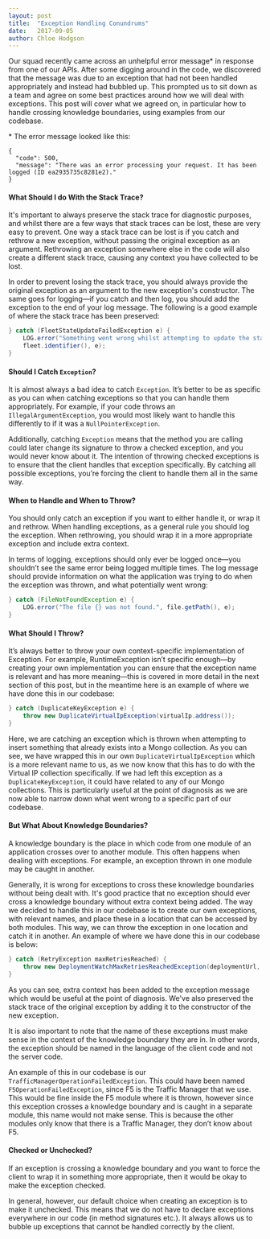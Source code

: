 ```yaml
---
layout: post
title:  "Exception Handling Conundrums"
date:   2017-09-05
author: Chloe Hodgson
---
```


Our squad recently came across an unhelpful error message* in response from one of our APIs. After some digging around in the code, we discovered that the message was due to an exception that had not been handled appropriately and instead had bubbled up. This prompted us to sit down as a team and agree on some best practices around how we will deal with exceptions. This post will cover what we agreed on, in particular how to handle crossing knowledge boundaries, using examples from our codebase.

\* The error message looked like this:

```
{
  "code": 500,
  "message": "There was an error processing your request. It has been logged (ID ea2935735c8281e2)."
}
```


#### What Should I do With the Stack Trace?
It's important to always preserve the stack trace for diagnostic purposes, and whilst there are a few ways that stack traces can be lost, these are very easy to prevent. One way a stack trace can be lost is if you catch and rethrow a new exception, without passing the original exception as an argument. Rethrowing an exception somewhere else in the code will also create a different stack trace, causing any context you have collected to be lost. 

In order to prevent losing the stack trace, you should always provide the original exception as an argument to the new exception's constructor. The same goes for logging—if you catch and then log, you should add the exception to the end of your log message. The following is a good example of where the stack trace has been preserved:

```java
} catch (FleetStateUpdateFailedException e) {
    LOG.error("Something went wrong whilst attempting to update the state of fleet '{}'.",
    fleet.identifier(), e);
}
```

#### Should I Catch `Exception`?
It is almost always a bad idea to catch `Exception`. It’s better to be as specific as you can when catching exceptions so that you can handle them appropriately. For example, if your code throws an `IllegalArgumentException`, you would most likely want to handle this differently to if it was a `NullPointerException`. 

Additionally, catching `Exception` means that the method you are calling could later change its signature to throw a checked exception, and you would never know about it. The intention of throwing checked exceptions is to ensure that the client handles that exception specifically. By catching all possible exceptions, you’re forcing the client to handle them all in the same way.

#### When to Handle and When to Throw?
You should only catch an exception if you want to either handle it, or wrap it and rethrow. When handling exceptions, as a general rule you should log the exception. When rethrowing, you should wrap it in a more appropriate exception and include extra context.

In terms of logging, exceptions should only ever be logged once—you shouldn’t see the same error being logged multiple times. The log message should provide information on what the application was trying to do when the exception was thrown, and what potentially went wrong:

```java
} catch (FileNotFoundException e) {
    LOG.error("The file {} was not found.", file.getPath(), e);
}
```

#### What Should I Throw?
It’s always better to throw your own context-specific implementation of Exception. For example, RuntimeException isn’t specific enough—by creating your own implementation you can ensure that the exception name is relevant and has more meaning—this is covered in more detail in the next section of this post, but in the meantime here is an example of where we have done this in our codebase:

```java
} catch (DuplicateKeyException e) {
    throw new DuplicateVirtualIpException(virtualIp.address());
}
```

Here, we are catching an exception which is thrown when attempting to insert something that already exists into a Mongo collection. As you can see, we have wrapped this in our own `DuplicateVirtualIpException` which is a more relevant name to us, as we now know that this has to do with the Virtual IP collection specifically. If we had left this exception as a `DuplicateKeyException`, it could have related to any of our Mongo collections. This is particularly useful at the point of diagnosis as we are now able to narrow down what went wrong to a specific part of our codebase. 

#### But What About Knowledge Boundaries?
A knowledge boundary is the place in which code from one module of an application crosses over to another module. This often happens when dealing with exceptions. For example, an exception thrown in one module may be caught in another. 

Generally, it is wrong for exceptions to cross these knowledge boundaries without being dealt with. It's good practice that no exception should ever cross a knowledge boundary without extra context being added. The way we decided to handle this in our codebase is to create our own exceptions, with relevant names, and place these in a location that can be accessed by both modules. This way, we can throw the exception in one location and catch it in another. An example of where we have done this in our codebase is below:

```java
} catch (RetryException maxRetriesReached) {
    throw new DeploymentWatchMaxRetriesReachedException(deploymentUrl, desiredState.state(), maxRetriesReached);
}
``` 

As you can see, extra context has been added to the exception message which would be useful at the point of diagnosis. We've also preserved the stack trace of the original exception by adding it to the constructor of the new exception. 

It is also important to note that the name of these exceptions must make sense in the context of the knowledge boundary they are in. In other words, the exception should be named in the language of the client code and not the server code. 

An example of this in our codebase is our `TrafficManagerOperationFailedException`. This could have been named `F5OperationFailedException`, since F5 is the Traffic Manager that we use. This would be fine inside the F5 module where it is thrown, however since this exception crosses a knowledge boundary and is caught in a separate module, this name would not make sense. This is because the other modules only know that there is a Traffic Manager, they don’t know about F5.  

#### Checked or Unchecked?
If an exception is crossing a knowledge boundary and you want to force the client to wrap it in something more appropriate, then it would be okay to make the exception checked. 

In general, however, our default choice when creating an exception is to make it unchecked. This means that we do not have to declare exceptions everywhere in our code (in method signatures etc.). It always allows us to bubble up exceptions that cannot be handled correctly by the client. 

